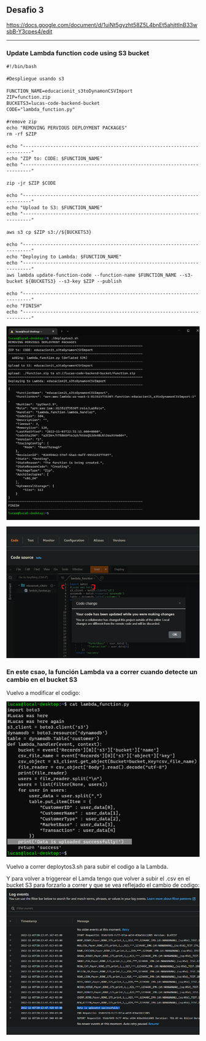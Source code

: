 ## Desafio 3

https://docs.google.com/document/d/1uiNt5gyzht58Z5L4bnEt5ahjttInB33wsbB-Y3cpes4/edit

---

### Update Lambda function code using S3 bucket

```
#!/bin/bash

#Despliegue usando s3

FUNCTION_NAME=educacionit_s3toDynamonCSVImport
ZIP=function.zip
BUCKETS3=lucas-code-backend-bucket
CODE="lambda_function.py"

#remove zip
echo "REMOVING PERVIOUS DEPLOYMENT PACKAGES"
rm -rf $ZIP

echo "-------------------------------------------------------------------------"
echo "ZIP to: CODE: $FUNCTION_NAME"
echo "-------------------------------------------------------------------------"

zip -jr $ZIP $CODE

echo "-------------------------------------------------------------------------"
echo "Upload to S3: $FUNCTION_NAME"
echo "-------------------------------------------------------------------------"

aws s3 cp $ZIP s3://${BUCKETS3}

echo "-------------------------------------------------------------------------"
echo "Deploying to Lambda: $FUNCTION_NAME"
echo "-------------------------------------------------------------------------"
aws lambda update-function-code --function-name $FUNCTION_NAME --s3-bucket ${BUCKETS3} --s3-key $ZIP --publish

echo "-------------------------------------------------------------------------"
echo "FINISH"
echo "-------------------------------------------------------------------------"
```


![3-1](./pictures/3-1.png)

![3-2](./pictures/3-2.png)

### En este csao, la función Lambda va a correr cuando detecte un cambio en el bucket S3


Vuelvo a modificar el codigo:

![3-3](./pictures/3-3.png)


Vuelvo a correr deploytos3.sh para subir el codigo a la Lambda.

Y para volver a triggerear el Lamda tengo que volver a subir el .csv en el bucket S3 para forzarlo a correr y que se vea reflejado el cambio de codigo:
![3-4](./pictures/3-4.png)

